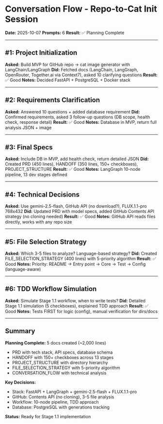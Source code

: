 # Conversation Flow - Repo-to-Cat Init Session

**Date:** 2025-10-07
**Prompts:** 6
**Result:** ✅ Planning Complete

---

## #1: Project Initialization
**Asked:** Build MVP for GitHub repo → cat image generator with LangChain/LangGraph
**Did:** Fetched docs (LangChain, LangGraph, OpenRouter, Together.ai via Context7), asked 10 clarifying questions
**Result:** ✅ Good
**Notes:** Decided FastAPI + PostgreSQL + Docker stack

---

## #2: Requirements Clarification
**Asked:** Answered 10 questions + added database requirement
**Did:** Confirmed requirements, asked 3 follow-up questions (DB scope, health check, response detail)
**Result:** ✅ Good
**Notes:** Database in MVP, return full analysis JSON + image

---

## #3: Final Specs
**Asked:** Include DB in MVP, add health check, return detailed JSON
**Did:** Created PRD (450 lines), HANDOFF (350 lines, 150+ checkboxes), PROJECT_STRUCTURE
**Result:** ✅ Good
**Notes:** LangGraph 10-node pipeline, 13 dev stages defined

---

## #4: Technical Decisions
**Asked:** Use gemini-2.5-flash, GitHub API (no download?), FLUX.1.1-pro 768x432
**Did:** Updated PRD with model specs, added GitHub Contents API strategy (no cloning needed)
**Result:** ✅ Good
**Notes:** GitHub API reads files directly, works with any repo size

---

## #5: File Selection Strategy
**Asked:** Which 3-5 files to analyze? Language-based strategy?
**Did:** Created FILE_SELECTION_STRATEGY (400 lines) with 5-priority algorithm
**Result:** ✅ Good
**Notes:** Priority: README → Entry point → Core → Test → Config (language-aware)

---

## #6: TDD Workflow Simulation
**Asked:** Simulate Stage 1.1 workflow, when to write tests?
**Did:** Detailed Stage 1.1 simulation (5 checkboxes), explained TDD approach
**Result:** ✅ Good
**Notes:** Tests FIRST for logic (config), manual verification for dirs/docs

---

## Summary

**Planning Complete:** 5 docs created (~2,000 lines)
- PRD with tech stack, API specs, database schema
- HANDOFF with 150+ checkboxes across 13 stages
- PROJECT_STRUCTURE with directory hierarchy
- FILE_SELECTION_STRATEGY with 5-priority algorithm
- CONVERSATION_FLOW with technical analysis

**Key Decisions:**
- Stack: FastAPI + LangGraph + gemini-2.5-flash + FLUX.1.1-pro
- GitHub: Contents API (no cloning), 3-5 file analysis
- Workflow: 10-node pipeline, TDD approach
- Database: PostgreSQL with generations tracking

**Status:** Ready for Stage 1.1 implementation

